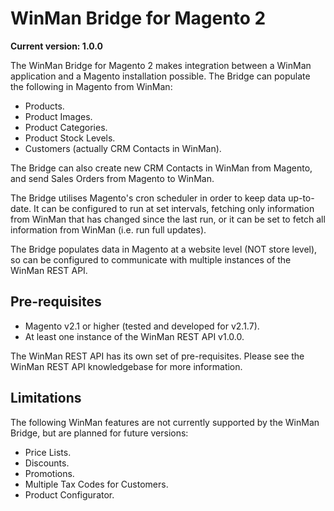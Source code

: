 # WinMan Bridge for Magento 2

**Current version: 1.0.0**

The WinMan Bridge for Magento 2 makes integration between a WinMan application and a Magento installation possible. The Bridge can populate the following in Magento from WinMan:

- Products.
- Product Images.
- Product Categories.
- Product Stock Levels.
- Customers (actually CRM Contacts in WinMan).

The Bridge can also create new CRM Contacts in WinMan from Magento, and send Sales Orders from Magento to WinMan.

The Bridge utilises Magento's cron scheduler in order to keep data up-to-date. It can be configured to run at set intervals, fetching only information from WinMan that has changed since the last run, or it can be set to fetch all information from WinMan (i.e. run full updates).

The Bridge populates data in Magento at a website level (NOT store level), so can be configured to communicate with multiple instances of the WinMan REST API.

## Pre-requisites

- Magento v2.1 or higher (tested and developed for v2.1.7).
- At least one instance of the WinMan REST API v1.0.0.

The WinMan REST API has its own set of pre-requisites. Please see the WinMan REST API knowledgebase for more information.

## Limitations

The following WinMan features are not currently supported by the WinMan Bridge, but are planned for future versions:

- Price Lists.
- Discounts.
- Promotions.
- Multiple Tax Codes for Customers.
- Product Configurator.